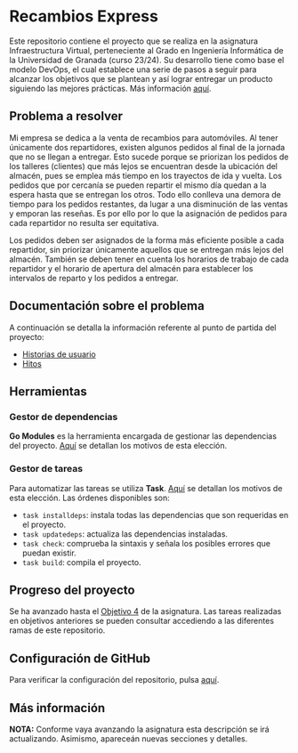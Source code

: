 # Recambios Express
Este repositorio contiene el proyecto que se realiza en la asignatura Infraestructura Virtual, perteneciente al Grado en Ingeniería Informática de la Universidad de Granada (curso 23/24). Su desarrollo tiene como base el modelo DevOps, el cual establece una serie de pasos a seguir para alcanzar los objetivos que se plantean y así lograr entregar un producto siguiendo las mejores prácticas. Más información [aquí](https://github.com/JJ/IV#material-docente-para-la-asignatura-infraestructura-virtual).

## Problema a resolver
Mi empresa se dedica a la venta de recambios para automóviles. Al tener únicamente dos repartidores, existen algunos pedidos al final de la jornada que no se llegan a entregar. Esto sucede porque se priorizan los pedidos de los talleres (clientes) que más lejos se encuentran desde la ubicación del almacén, pues se emplea más tiempo en los trayectos de ida y vuelta. Los pedidos que por cercanía se pueden repartir el mismo día quedan a la espera hasta que se entregan los otros. Todo ello conlleva una demora de tiempo para los pedidos restantes, da lugar a una disminución de las ventas y emporan las reseñas. Es por ello por lo que la asignación de pedidos para cada repartidor no resulta ser equitativa.

Los pedidos deben ser asignados de la forma más eficiente posible a cada repartidor, sin priorizar únicamente aquellos que se entregan más lejos del almacén. También se deben tener en cuenta los horarios de trabajo de cada repartidor y el horario de apertura del almacén para establecer los intervalos de reparto y los pedidos a entregar.

## Documentación sobre el problema
A continuación se detalla la información referente al punto de partida del proyecto:
- [Historias de usuario](https://github.com/johnwaves/recambios-express/blob/main/docs/user-stories.md)
- [Hitos](https://github.com/johnwaves/recambios-express/blob/main/docs/milestones.md)

## Herramientas
### Gestor de dependencias
**Go Modules** es la herramienta encargada de gestionar las dependencias del proyecto. [Aquí](https://github.com/johnwaves/recambios-express/blob/Objetivo-3/docs/gestor_dependencias.md) se detallan los motivos de esta elección.

### Gestor de tareas
Para automatizar las tareas se utiliza **Task**. [Aquí](https://github.com/johnwaves/recambios-express/blob/Objetivo-3/docs/gestor_tareas.md) se detallan los motivos de esta elección. Las órdenes disponibles son:
- `task installdeps`: instala todas las dependencias que son requeridas en el proyecto.
- `task updatedeps`: actualiza las dependencias instaladas.
- `task check`: comprueba la sintaxis y señala los posibles errores que puedan existir.
- `task build`: compila el proyecto.

## Progreso del proyecto
Se ha avanzado hasta el [Objetivo 4](http://jj.github.io/IV/documentos/proyecto/4.Tests) de la asignatura.
Las tareas realizadas en objetivos anteriores se pueden consultar accediendo a las diferentes ramas de este repositorio.

## Configuración de GitHub
Para verificar la configuración del repositorio, pulsa [aquí](https://github.com/johnwaves/recambios-express/blob/main/docs/git-config.png).

## Más información
**NOTA:** Conforme vaya avanzando la asignatura esta descripción se irá actualizando. Asimismo, apareceán nuevas secciones y detalles.

